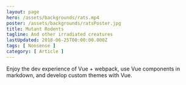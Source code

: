 ```yaml
---
layout: page
hero: /assets/backgrounds/rats.mp4
poster: /assets/backgrounds/ratsPoster.jpg
title: Mutant Rodents
tagline: And other irradiated creatures
lastUpdated: 2018-06-25T00:00:00.000Z
tags: [ Nonsense ]
category: [ Article ]
---
```

Enjoy the dev experience of Vue + webpack, use Vue components in markdown, and develop custom themes with Vue.
<!-- more -->
